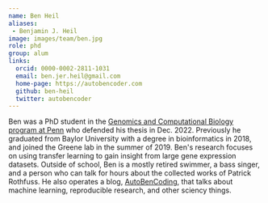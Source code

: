 ```yaml
---
name: Ben Heil
aliases:
 - Benjamin J. Heil
image: images/team/ben.jpg
role: phd
group: alum
links:
  orcid: 0000-0002-2811-1031
  email: ben.jer.heil@gmail.com
  home-page: https://autobencoder.com
  github: ben-heil
  twitter: autobencoder
---
```

 
Ben was a PhD student in the [Genomics and Computational Biology program at Penn](http://www.med.upenn.edu/gcb/) who defended his thesis in Dec. 2022.
Previously he graduated from Baylor University with a degree in bioinformatics in 2018, and joined the Greene lab in the summer of 2019.
Ben's research focuses on using transfer learning to gain insight from large gene expression datasets.
Outside of school, Ben is a mostly retired swimmer, a bass singer, and a person who can talk for hours about the collected works of Patrick Rothfuss.
He also operates a blog, [AutoBenCoding](https://autobencoder.com), that talks about machine learning, reproducible research, and other sciency things.

